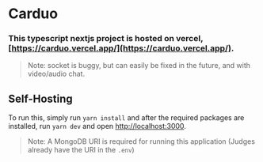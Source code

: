 # Carduo
### This typescript nextjs project is hosted on vercel, [https://carduo.vercel.app/](https://carduo.vercel.app/).
> Note: socket is buggy, but can easily be fixed in the future, and with video/audio chat.

## Self-Hosting
To run this, simply run `yarn install` and after the required packages are installed, run `yarn dev` and open [http://localhost:3000](http://localhost:3000).
> Note: A MongoDB URI is required for running this application (Judges already have the URI in the `.env`)